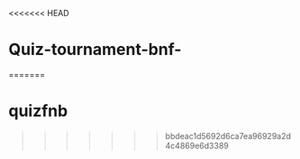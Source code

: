 <<<<<<< HEAD
# Quiz-tournament-bnf-
=======
# quizfnb
>>>>>>> bbdeac1d5692d6ca7ea96929a2d4c4869e6d3389
